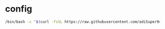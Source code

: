 # config

```bash
/bin/bash -c "$(curl -fsSL https://raw.githubusercontent.com/adiSuper94/config/refs/heads/main/setup.sh)"
```

